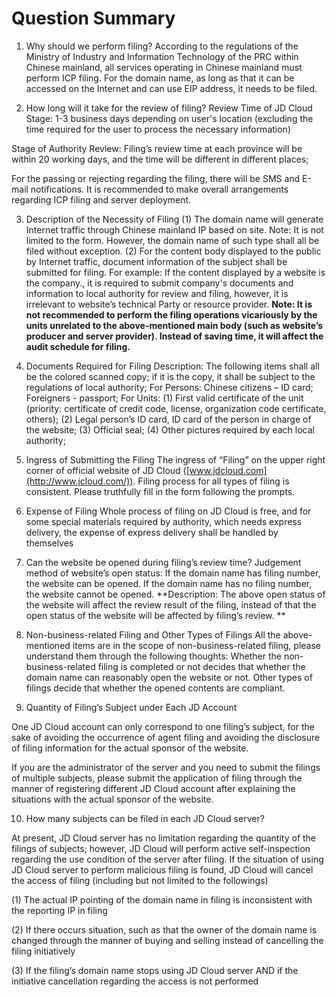 # **Question Summary**

1. Why should we perform filing?
According to the regulations of the Ministry of Industry and Information Technology of the PRC within Chinese mainland, all services operating in Chinese mainland must perform ICP filing. For the domain name, as long as that it can be accessed on the Internet and can use EIP address, it needs to be filed.

2. How long will it take for the review of filing?
Review Time of JD Cloud Stage: 1-3 business days depending on user's location (excluding the time required for the user to process the necessary information)

Stage of Authority Review: Filing’s review time at each province will be within 20 working days, and the time will be different in different places;

For the passing or rejecting regarding the filing, there will be SMS and E-mail notifications. It is recommended to make overall arrangements regarding ICP filing and server deployment.

3. Description of the Necessity of Filing
(1) The domain name will generate Internet traffic through Chinese mainland IP based on site.
Note: It is not limited to the form. However, the domain name of such type shall all be filed without exception.
(2) For the content body displayed to the public by Internet traffic, document information of the subject shall be submitted for filing.
For example: If the content displayed by a website is the company., it is required to submit company's documents and information to local authority for review and filing, however, it is irrelevant to website’s technical Party or resource provider.
**Note: It is not recommended to perform the filing operations vicariously by the units unrelated to the above-mentioned main body (such as website’s producer and server provider). Instead of saving time, it will affect the audit schedule for filing.**

4. Documents Required for Filing
Description: The following items shall all be the colored scanned copy; if it is the copy, it shall be subject to the regulations of local authority;
For Persons: Chinese citizens – ID card; Foreigners - passport;
For Units:
(1) First valid certificate of the unit (priority: certificate of credit code, license, organization code certificate, others);
(2) Legal person’s ID card, ID card of the person in charge of the website;
(3) Official seal;
(4) Other pictures required by each local authority;

5. Ingress of Submitting the Filing
The ingress of “Filing” on the upper right corner of official website of JD Cloud ([www.jdcloud.com](http://www.jcloud.com/)). Filing process for all types of filing is consistent. Please truthfully fill in the form following the prompts.

6. Expense of Filing
Whole process of filing on JD Cloud is free, and for some special materials required by authority, which needs express delivery, the expense of express delivery shall be handled by themselves

7. Can the website be opened during filing’s review time?
Judgement method of website’s open status: If the domain name has filing number, the website can be opened. If the domain name has no filing number, the website cannot be opened.
**Description: The above open status of the website will affect the review result of the filing, instead of that the open status of the website will be affected by filing’s review. **

8. Non-business-related Filing and Other Types of Filings
All the above-mentioned items are in the scope of non-business-related filing, please understand them through the following thoughts:
Whether the non-business-related filing is completed or not decides that whether the domain name can reasonably open the website or not. Other types of filings decide that whether the opened contents are compliant.

9. Quantity of Filing’s Subject under Each JD Account

One JD Cloud account can only correspond to one filing’s subject, for the sake of avoiding the occurrence of agent filing and avoiding the disclosure of filing information for the actual sponsor of the website.

If you are the administrator of the server and you need to submit the filings of multiple subjects, please submit the application of filing through the manner of registering different JD Cloud account after explaining the situations with the actual sponsor of the website.

10. How many subjects can be filed in each JD Cloud server?

At present, JD Cloud server has no limitation regarding the quantity of the filings of subjects; however, JD Cloud will perform active self-inspection regarding the use condition of the server after filing. If the situation of using JD Cloud server to perform malicious filing is found, JD Cloud will cancel the access of filing (including but not limited to the followings)

(1) The actual IP pointing of the domain name in filing is inconsistent with the reporting IP in filing

(2) If there occurs situation, such as that the owner of the domain name is changed through the manner of buying and selling instead of cancelling the filing initiatively

(3) If the filing’s domain name stops using JD Cloud server AND if the initiative cancellation regarding the access is not performed
